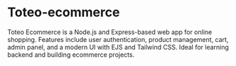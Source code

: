 # Toteo-ecommerce
Toteo Ecommerce is a Node.js and Express-based web app for online shopping. Features include user authentication, product management, cart, admin panel, and a modern UI with EJS and Tailwind CSS. Ideal for learning backend and building ecommerce projects.
